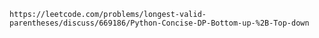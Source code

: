 
	https://leetcode.com/problems/longest-valid-parentheses/discuss/669186/Python-Concise-DP-Bottom-up-%2B-Top-down

